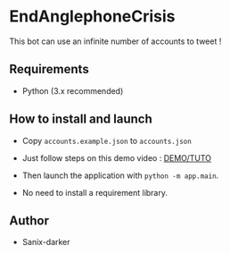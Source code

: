 # EndAnglephoneCrisis

This bot can use an infinite number of accounts to tweet !

## Requirements

- Python (3.x recommended)


## How to install and launch

- Copy `accounts.example.json` to `accounts.json`

- Just follow steps on this demo video : [DEMO/TUTO](https://www.loom.com/share/b13885813c7146cf96c506414e7b9501)

- Then launch the application with `python -m app.main`.

- No need to install a requirement library.


## Author

- Sanix-darker
